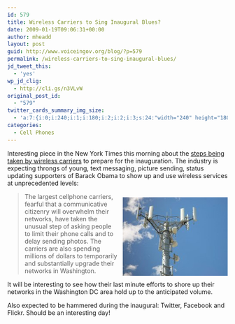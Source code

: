 ```yaml
---
id: 579
title: Wireless Carriers to Sing Inaugural Blues?
date: 2009-01-19T09:06:31+00:00
author: mheadd
layout: post
guid: http://www.voiceingov.org/blog/?p=579
permalink: /wireless-carriers-to-sing-inaugural-blues/
jd_tweet_this:
  - 'yes'
wp_jd_clig:
  - http://cli.gs/n3VLvW
original_post_id:
  - "579"
twitter_cards_summary_img_size:
  - 'a:7:{i:0;i:240;i:1;i:180;i:2;i:2;i:3;s:24:"width="240" height="180"";s:4:"bits";i:8;s:8:"channels";i:3;s:4:"mime";s:10:"image/jpeg";}'
categories:
  - Cell Phones
---
```

Interesting piece in the New York Times this morning about the <a href="http://www.nytimes.com/2009/01/19/technology/19cell.html" target="_blank">steps being taken by wireless carriers</a> to prepare for the inauguration. The industry is expecting throngs of young, text messaging, picture sending, status updating supporters of Barack Obama to show up and use wireless services at unprecedented levels:
  
<img src="/wp-content/uploads/2009/01/cell_tower.jpg" alt="Cell Tower in DC" title="Cell Tower in DC" style="float:right;margin-top:10px;margin-bottom:10px;margin-left:5px;padding-left:5px;" />

> The largest cellphone carriers, fearful that a communicative citizenry will overwhelm their networks, have taken the unusual step of asking people to limit their phone calls and to delay sending photos. The carriers are also spending millions of dollars to temporarily and substantially upgrade their networks in Washington. 

It will be interesting to see how their last minute efforts to shore up their networks in the Washington DC area hold up to the anticipated volume.

Also expected to be hammered during the inaugural: Twitter, Facebook and Flickr. Should be an interesting day!